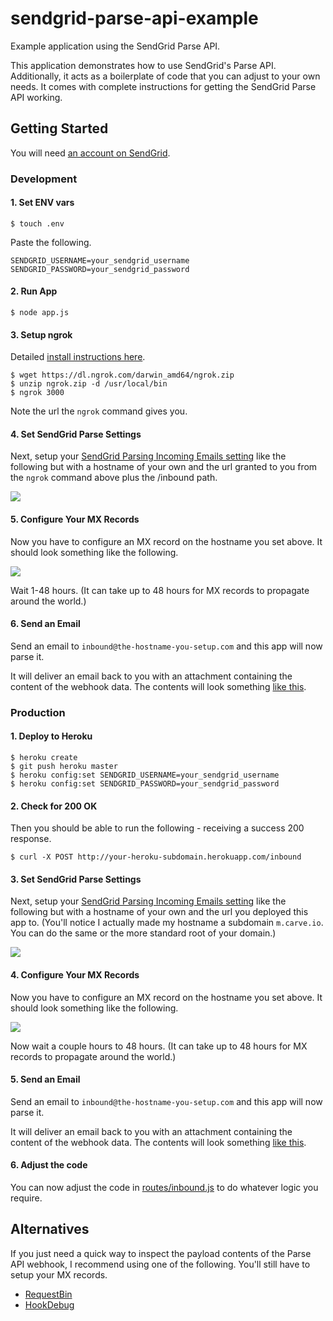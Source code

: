 # sendgrid-parse-api-example

Example application using the SendGrid Parse API. 

This application demonstrates how to use SendGrid's Parse API. Additionally, it acts as a boilerplate of code that you can adjust to your own needs. It comes with complete instructions for getting the SendGrid Parse API working.

## Getting Started

You will need [an account on SendGrid](https://sendgrid.com/user/signup).

### Development

#### 1. Set ENV vars 

```
$ touch .env
```

Paste the following.

```
SENDGRID_USERNAME=your_sendgrid_username
SENDGRID_PASSWORD=your_sendgrid_password
```
#### 2. Run App

```
$ node app.js
```

#### 3. Setup ngrok

Detailed [install instructions here](https://ngrok.com/).

```
$ wget https://dl.ngrok.com/darwin_amd64/ngrok.zip
$ unzip ngrok.zip -d /usr/local/bin
$ ngrok 3000
```

Note the url the `ngrok` command gives you. 

#### 4. Set SendGrid Parse Settings

Next, setup your [SendGrid Parsing Incoming Emails setting](http://sendgrid.com/developer/reply) like the following but with a hostname of your own and the url granted to you from the `ngrok` command above plus the /inbound path.  

![](https://raw.github.com/scottmotte/sendgrid-parse-api-example/master/readme/inbound3.png)

#### 5. Configure Your MX Records

Now you have to configure an MX record on the hostname you set above. It should look something like the following.

![](https://raw.github.com/scottmotte/sendgrid-parse-api-example/master/readme/inbound2.png)

Wait 1-48 hours. (It can take up to 48 hours for MX records to propagate around the world.)

#### 6. Send an Email

Send an email to `inbound@the-hostname-you-setup.com` and this app will now parse it. 

It will deliver an email back to you with an attachment containing the content of the webhook data. The contents will look something [like this](https://gist.github.com/scottmotte/6642578/raw/d66d703abdd45addec9e8ff7aa92214db7dda326/gistfile1.txt).


### Production

#### 1. Deploy to Heroku

```
$ heroku create
$ git push heroku master
$ heroku config:set SENDGRID_USERNAME=your_sendgrid_username
$ heroku config:set SENDGRID_PASSWORD=your_sendgrid_password
```

#### 2. Check for 200 OK

Then you should be able to run the following - receiving a success 200 response.

```
$ curl -X POST http://your-heroku-subdomain.herokuapp.com/inbound
```

#### 3. Set SendGrid Parse Settings

Next, setup your [SendGrid Parsing Incoming Emails setting](http://sendgrid.com/developer/reply) like the following but with a hostname of your own and the url you deployed this app to. (You'll notice I actually made my hostname a subdomain `m.carve.io`. You can do the same or the more standard root of your domain.) 

![](https://raw.github.com/scottmotte/sendgrid-parse-api-example/master/readme/inbound1.png)

#### 4. Configure Your MX Records

Now you have to configure an MX record on the hostname you set above. It should look something like the following.

![](https://raw.github.com/scottmotte/sendgrid-parse-api-example/master/readme/inbound2.png)

Now wait a couple hours to 48 hours. (It can take up to 48 hours for MX records to propagate around the world.)

#### 5. Send an Email

Send an email to `inbound@the-hostname-you-setup.com` and this app will now parse it. 

It will deliver an email back to you with an attachment containing the content of the webhook data. The contents will look something [like this](https://gist.github.com/scottmotte/6642578/raw/d66d703abdd45addec9e8ff7aa92214db7dda326/gistfile1.txt).

#### 6. Adjust the code

You can now adjust the code in [routes/inbound.js](https://github.com/scottmotte/sendgrid-parse-api-example/blob/master/routes/inbound.js) to do whatever logic you require.

## Alternatives

If you just need a quick way to inspect the payload contents of the Parse API webhook, I recommend using one of the following. You'll still have to setup your MX records.

* [RequestBin](http://requestb.in/)
* [HookDebug](hookdebug.sendgrid.com)

